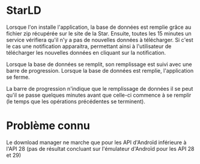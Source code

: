 # StarLD

Lorsque l'on installe l'application, la base de données est remplie grâce au fichier zip récupérée sur le site de la Star.
Ensuite, toutes les 15 minutes un service vérifiera qu'il n'y a pas de nouvelles données à télécharger. 
Si c'est le cas une notification apparaitra, permettant ainsi à l'utilisateur de télécharger les nouvelles données en cliquant sur la notification.

Lorsque la base de données se remplit, son remplissage est suivi avec une barre de progression. Lorsque la base de données est remplie, l'application se ferme. 

La barre de progression n'indique que le remplissage de données il se peut qu'il se passe quelques minutes avant que celle-ci commence à se remplir (le temps que les opérations précédentes se terminent).


# Problème connu

Le download manager ne marche que pour les API d'Androïd inférieure à l'API 28 (pas de résultat concluant sur l'émulateur d'Androïd pour les API 28 et 29)
